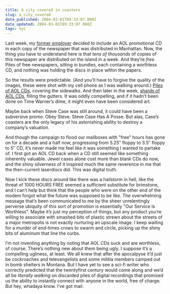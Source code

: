 ```yaml
---
title: A city covered in coasters
slug: a_city_covered
date_published: 2004-03-01T09:33:07.000Z
date_updated: 2004-03-01T09:33:07.000Z
tags: nyc
---
```


Last week, my [former employer](http://www.villagevoice.com) decided to include an AOL promotional CD in each copy of the newspaper that was distributed in Manhattan. Now, the thing you have to understand here is that *tens of thousands* of copies of this newspaper are distributed on the island in a week. And they’re *free*. Piles of free newspapers, sitting in bundles, each containing a worthless CD, and nothing was holding the discs in place within the papers.

So the results were predictable. (And you’ll have to forgive the quality of the images, these were shot with my cell phone as I was walking around.) [Piles of AOL CDs](http://www.anildash.com/photos/applestore/aolcds1.html), covering the sidewalks. And then later in the week, [shards of AOL CDs](http://www.anildash.com/photos/applestore/aolcds2.html), filling the gutters. It was oddly compelling, and if it hadn’t been done on Time Warner’s dime, it might even have been considered art.

Maybe back when Steve Case was still around, it could have been a subversive promo. Obey Steve. Steve Case Has A Posse. But alas, Case’s coasters are the only legacy of his astonishing ability to destroy a company’s valuation.

And though the campaign to flood our mailboxes with "free" hours has gone on for a decade and a half now, progressing from 5.25″ floppy to 3.5″ floppy to 5″ CD, it’s never made me feel like it was something I wanted to partake of. I first got an AOL CD back when a CD still seemed like something inherently valuable. Jewel cases alone cost more than blank CDs do now, and the shiny silverness of it inspired much the same reverence in me that the then-current laserdiscs did. This was digital truth.

Now I kick these discs around like there was a hailstorm in hell, like the threat of 1000 HOURS FREE seemed a sufficient substitute for brimstone, and I can’t help but think that the people who were on the other end of the modem forgot what the future was supposed to be like. The overwhelming message that’s been communicated to me by the sheer unrelentingly perverse ubiquity of this sort of promotion is essentially "Our Service Is Worthless". Maybe it’s just my perception of things, but any product you’re willing to associate with smashed bits of plastic strewn about the streets of a major metropolis is not exactly nurturing an upscale image. I keep waiting for a murder of end-times crows to swarm and circle, picking up the shiny bits of aluminum that line the curbs.

I’m not inventing anything by noting that AOL CDs suck and are worthless, of course. There’s nothing new about them being ugly. I suppose it’s a compelling ugliness, at least. We all knew that after the apocalpyse it’d just be cockroaches and televangelists and some militia members camped out in bomb shelters in Montana. But I have yet to see a sci-fi writer who correctly predicted that the twentyfirst century would come along and we’d all be *literally walking* on discarded piles of digital recordings that promised us the ability to instantly connect with anyone in the world, free of charge. But hey, whadaya know. I’ve got mail.
